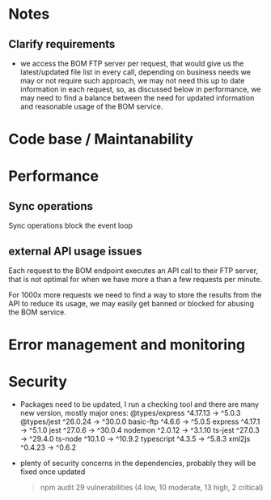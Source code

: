 # Notes

## Clarify requirements

- we access the BOM FTP server per request, that would give us the latest/updated file list in every call, depending on business needs we may or not require such approach, we may not need this up to date information in each request, so, as discussed below in performance, we may need to find a balance between the need for updated information and reasonable usage of the BOM service.

# Code base / Maintanability

# Performance

## Sync operations

Sync operations block the event loop

## external API usage issues

Each request to the BOM endpoint executes an API call to their FTP server, that is not optimal for when we have more a than a few requests per minute.

For 1000x more requests we need to find a way to store the results from the API to reduce its usage, we may easily get banned or blocked for abusing the BOM service.

# Error management and monitoring

# Security

- Packages need to be updated, I run a checking tool and there are many new version, mostly major ones:
  @types/express ^4.17.13 → ^5.0.3
  @types/jest ^26.0.24 → ^30.0.0
  basic-ftp ^4.6.6 → ^5.0.5
  express ^4.17.1 → ^5.1.0
  jest ^27.0.6 → ^30.0.4
  nodemon ^2.0.12 → ^3.1.10
  ts-jest ^27.0.3 → ^29.4.0
  ts-node ^10.1.0 → ^10.9.2
  typescript ^4.3.5 → ^5.8.3
  xml2js ^0.4.23 → ^0.6.2

- plenty of security concerns in the dependencies, probably they will be fixed once updated
  > npm audit
  > 29 vulnerabilities (4 low, 10 moderate, 13 high, 2 critical)
